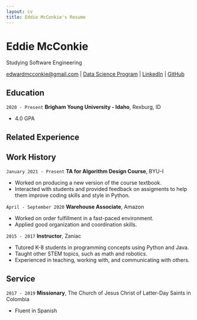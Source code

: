 ```yaml
---
layout: cv
title: Eddie McConkie's Resume
---
```

# Eddie McConkie
Studying Software Engineering

<div id="webaddress">
<a href="edwardmcconkie@gmail.com">edwardmcconkie@gmail.com</a>
| <a href="https://byuidatascience.github.io/development.html">Data Science Program</a>
| <a href="https://www.linkedin.com/in/edward-mcconkie/">LinkedIn</a>
| <a href="https://github.com/eddiemcconkie/">GitHub</a>
</div>

<!-- https://www.monique.tech/the-art-of-markdown -->

## Education

`2020 - Present`
__Brigham Young University - Idaho__, Rexburg, ID
- 4.0 GPA


## Related Experience

## Work History

`January 2021 - Present`
__TA for Algorithm Design Course__, BYU-I

- Worked on producing a new version of the course textbook.
- Interacted with students and provided feedback on assigments to help them improve coding skills and style in Python.

`April - September 2020`
__Warehouse Associate__, Amazon
- Worked on order fulfillment in a fast-paced environment.
- Applied good organization and coordination skills.

`2015 - 2017`
__Instructor__, Zaniac

- Tutored K-8 students in programming concepts using Python and Java.
- Taught other STEM topics, such as math and robotics.
- Experienced in teaching, working with, and communicating with others.


## Service

`2017 - 2019`
__Missionary__, The Church of Jesus Christ of Latter-Day Saints in Colombia
- Fluent in Spanish

<!-- ### Footer

Last updated: March 2021 -->


